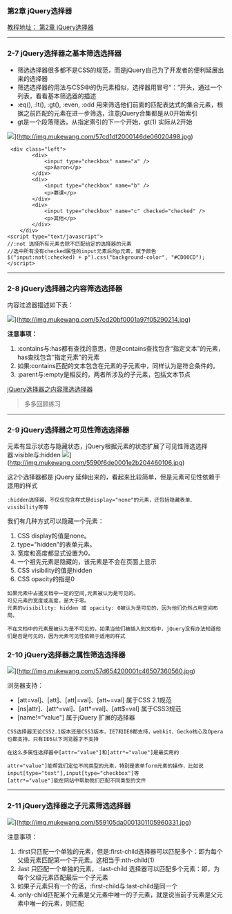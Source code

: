### 第2章 jQuery选择器 

[教程地址： 第2章 jQuery选择器](http://www.imooc.com/code/8315)


---
### 2-7 jQuery选择器之基本筛选选择器
- 筛选选择器很多都不是CSS的规范，而是jQuery自己为了开发者的便利延展出来的选择器
- 筛选选择器的用法与CSS中的伪元素相似，选择器用冒号“：”开头，通过一个列表，看看基本筛选器的描述
- :eq(), :lt(), :gt(), :even, :odd 用来筛选他们前面的匹配表达式的集合元素，根据之前匹配的元素在进一步筛选，注意jQuery合集都是从0开始索引
- gt是一个段落筛选，从指定索引的下一个开始，gt(1) 实际从2开始

![](http://img.mukewang.com/57cd1df2000146de06020498.jpg)](http://img.mukewang.com/57cd1df2000146de06020498.jpg)

```
 <div class="left">
        <div>
            <input type="checkbox" name="a" />
            <p>Aaron</p>
        </div>
        <div>
            <input type="checkbox" name="b" />
            <p>慕课</p>
        </div>
        <div>
            <input type="checkbox" name="c" checked="checked" />
            <p>其他</p>
        </div>
    </div>
<script type="text/javascript">
//:not 选择所有元素去除不匹配给定的选择器的元素
//选中所有没有checked属性的input元素后的p元素，赋予颜色
$("input:not(:checked) + p").css("background-color", "#CD00CD");
</script>
```

---
###  2-8 jQuery选择器之内容筛选选择器
内容过滤器描述如下表：

![](http://img.mukewang.com/57cd20bf0001a97f05290214.jpg)](http://img.mukewang.com/57cd20bf0001a97f05290214.jpg)

**注意事项：**
1. :contains与:has都有查找的意思，但是contains查找包含“指定文本”的元素，has查找包含“指定元素”的元素
2.  如果:contains匹配的文本包含在元素的子元素中，同样认为是符合条件的。
3.  :parent与:empty是相反的，两者所涉及的子元素，包括文本节点

[jQuery选择器之内容筛选选择器](http://www.imooc.com/code/8345)
>多多回顾练习

---
### 2-9 jQuery选择器之可见性筛选选择器
元素有显示状态与隐藏状态，jQuery根据元素的状态扩展了可见性筛选选择器:visible与:hidden
![](http://img.mukewang.com/5590f6de0001e2b204460106.jpg)](http://img.mukewang.com/5590f6de0001e2b204460106.jpg)

这2个选择器都是 jQuery 延伸出来的，看起来比较简单，但是元素可见性依赖于适用的样式
```
:hidden选择器，不仅仅包含样式是display="none"的元素，还包括隐藏表单、visibility等等
```
我们有几种方式可以隐藏一个元素：
1.  CSS display的值是none。
2.  type="hidden"的表单元素。
3.  宽度和高度都显式设置为0。
4.  一个祖先元素是隐藏的，该元素是不会在页面上显示
5.  CSS visibility的值是hidden
6.  CSS opacity的指是0

```
如果元素中占据文档中一定的空间,元素被认为是可见的。
可见元素的宽度或高度，是大于零。
元素的visibility: hidden 或 opacity: 0被认为是可见的，因为他们仍然占用空间布局。

不在文档中的元素是被认为是不可见的，如果当他们被插入到文档中，jQuery没有办法知道他们是否是可见的，因为元素可见性依赖于适用的样式
```

### 2-10 jQuery选择器之属性筛选选择器

![](http://img.mukewang.com/57d654200001c46507360560.jpg)](http://img.mukewang.com/57d654200001c46507360560.jpg)

浏览器支持：
*   [att=val]、[att]、[att|=val]、[att~=val]  属于CSS 2.1规范
*   [ns|attr]、[att^=val]、[att*=val]、[att$=val] 属于CSS3规范
*   [name!="value"]  属于jQuery 扩展的选择器

```
CSS选择器无论CSS2.1版本还是CSS3版本，IE7和IE8都支持，webkit、Gecko核心及Opera也都支持，只有IE6以下浏览器才不支持

在这么多属性选择器中[attr="value"]和[attr*="value"]是最实用的

attr="value"]能帮我们定位不同类型的元素，特别是表单form元素的操作，比如说input[type="text"],input[type="checkbox"]等
[attr*="value"]能在网站中帮助我们匹配不同类型的文件
```

---
### 2-11 jQuery选择器之子元素筛选选择器
![](http://img.mukewang.com/559105da0001301105960331.jpg)](http://img.mukewang.com/559105da0001301105960331.jpg)

注意事项：
1.  :first只匹配一个单独的元素，但是:first-child选择器可以匹配多个：即为每个父级元素匹配第一个子元素。这相当于:nth-child(1)
2.  :last 只匹配一个单独的元素， :last-child 选择器可以匹配多个元素：即，为每个父级元素匹配最后一个子元素
3.  如果子元素只有一个的话，:first-child与:last-child是同一个
4.  :only-child匹配某个元素是父元素中唯一的子元素，就是说当前子元素是父元素中唯一的元素，则匹配
